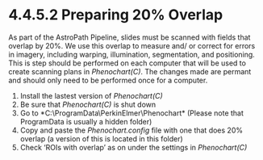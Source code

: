 # 4.4.5.2 Preparing 20% Overlap
As part of the AstroPath Pipeline, slides must be scanned with fields that overlap by 20%. We use this overlap to measure and/ or correct for errors in imagery, including warping, illumination, segmentation, and positioning. This is step should be performed on each computer that will be used to create scanning plans in *Phenochart(C)*. The changes made are permant and should only need to be performed once for a computer.
1. Install the lastest version of *Phenochart(C)*
2. Be sure that *Phenochart(C)* is shut down
3. Go to *C:\ProgramData\PerkinElmer\Phenochart\* (Please note that ProgramData is usually a hidden folder)
4. Copy and paste the *Phenochart.config* file with one that does 20% overlap (a version of this is located in this folder)
5. Check ‘ROIs with overlap’ as on under the settings in *Phenochart(C)*
